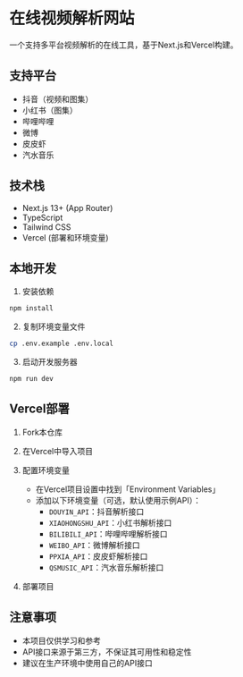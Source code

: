 # 在线视频解析网站

一个支持多平台视频解析的在线工具，基于Next.js和Vercel构建。

## 支持平台

- 抖音（视频和图集）
- 小红书（图集）
- 哔哩哔哩
- 微博
- 皮皮虾
- 汽水音乐

## 技术栈

- Next.js 13+ (App Router)
- TypeScript
- Tailwind CSS
- Vercel (部署和环境变量)

## 本地开发

1. 安装依赖
```bash
npm install
```

2. 复制环境变量文件
```bash
cp .env.example .env.local
```

3. 启动开发服务器
```bash
npm run dev
```

## Vercel部署

1. Fork本仓库

2. 在Vercel中导入项目

3. 配置环境变量
   - 在Vercel项目设置中找到「Environment Variables」
   - 添加以下环境变量（可选，默认使用示例API）：
     - `DOUYIN_API`：抖音解析接口
     - `XIAOHONGSHU_API`：小红书解析接口
     - `BILIBILI_API`：哔哩哔哩解析接口
     - `WEIBO_API`：微博解析接口
     - `PPXIA_API`：皮皮虾解析接口
     - `QSMUSIC_API`：汽水音乐解析接口

4. 部署项目

## 注意事项

- 本项目仅供学习和参考
- API接口来源于第三方，不保证其可用性和稳定性
- 建议在生产环境中使用自己的API接口